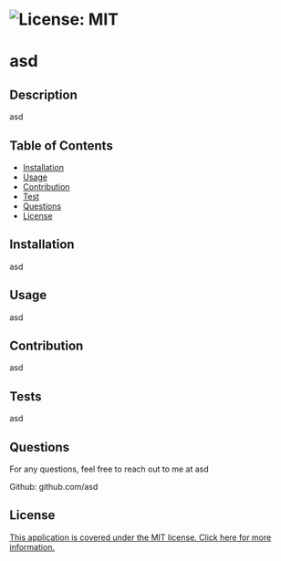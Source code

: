 

  # ![License: MIT](https://img.shields.io/badge/License-MIT-yellow.svg)

  # asd

  ## Description
  asd

  ## Table of Contents
  - [Installation](#installation)
  - [Usage](#usage)
  - [Contribution](#contribution)
  - [Test](#test)
  - [Questions](#questions)
  - [License](#license)

  ## Installation
  asd

  ## Usage
  asd

  ## Contribution
  asd

  ## Tests
  asd

  ## Questions
    
  For any questions, feel free to reach out to me at asd 

  Github: github.com/asd

  ## License
  [This application is covered under the MIT license. Click here for more information.](https://opensource.org/licenses/MIT)

